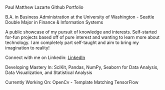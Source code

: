 Paul Matthew Lazarte Github Portfolio

B.A. in Business Administration at the University of Washington - Seattle
Double Major in Finance & Information Systems

A public showcase of my pursuit of knowledge and interests. 
Self-started for-fun projects based off of pure interest and wanting to learn more about technology.
I am completely part self-taught and aim to bring my imagination to reality!


Connect with me on Linkedin: [LinkedIn](https://www.linkedin.com/in/paul-lazarte/)

Developing Mastery In:
SciKit, Pandas, NumPy, Seaborn for Data Analysis, Data Visualization, and Statistical Analysis

Currently Working On:
OpenCv - Template Matching
TensorFlow
